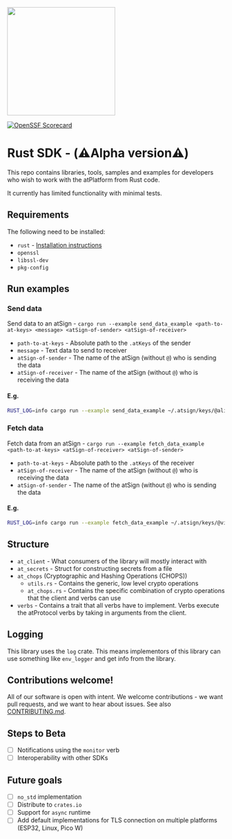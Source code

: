 <img width=250px src="https://atsign.dev/assets/img/atPlatform_logo_gray.svg?sanitize=true">

[![OpenSSF Scorecard](https://api.securityscorecards.dev/projects/github.com/atsign-foundation/at_rust/badge)](https://api.securityscorecards.dev/projects/github.com/atsign-foundation/at_rust)

# Rust SDK - (⚠️Alpha version⚠️)
This repo contains libraries, tools, samples and examples for developers who wish to work with the atPlatform from Rust code.

It currently has limited functionality with minimal tests.

## Requirements
The following need to be installed:
- `rust` - [Installation instructions](https://doc.rust-lang.org/book/ch01-01-installation.html)
- `openssl`
- `libssl-dev`
- `pkg-config`

## Run examples
### Send data
Send data to an atSign - `cargo run --example send_data_example <path-to-at-keys> <message> <atSign-of-sender> <atSign-of-receiver>`
- `path-to-at-keys` - Absolute path to the `.atKeys` of the sender
- `message` - Text data to send to receiver
- `atSign-of-sender` - The name of the atSign (without `@`) who is sending the data
- `atSign-of-receiver` - The name of the atSign (without `@`) who is receiving the data
#### E.g.
```sh 
RUST_LOG=info cargo run --example send_data_example ~/.atsign/keys/@aliens12_key.atKeys hello_there aliens12 virgogigantic64
```

### Fetch data
Fetch data from an atSign - `cargo run --example fetch_data_example <path-to-at-keys> <atSign-of-receiver> <atSign-of-sender>`
- `path-to-at-keys` - Absolute path to the `.atKeys` of the receiver
- `atSign-of-receiver` - The name of the atSign (without `@`) who is receiving the data
- `atSign-of-sender` - The name of the atSign (without `@`) who is sending the data
#### E.g.
```sh 
RUST_LOG=info cargo run --example fetch_data_example ~/.atsign/keys/@virgogigantic64_key.atKeys virgogigantic64 aliens12
```

## Structure
- `at_client` - What consumers of the library will mostly interact with
- `at_secrets` - Struct for constructing secrets from a file
- `at_chops` (Cryptographic and Hashing Operations (CHOPS))
    - `utils.rs` - Contains the generic, low level crypto operations
    - `at_chops.rs` - Contains the specific combination of crypto operations that the client and verbs can use
- `verbs` - Contains a trait that all verbs have to implement. Verbs execute the atProtocol verbs by taking in arguments from the client.

## Logging
This library uses the `log` crate. This means implementors of this library can use something like `env_logger` and get info from the library.

## Contributions welcome!

All of our software is open with intent. We welcome contributions - we want pull requests, and we want to hear about issues. See also [CONTRIBUTING.md](CONTRIBUTING.md).

## Steps to Beta
- [ ] Notifications using the `monitor` verb
- [ ] Interoperability with other SDKs

## Future goals
- [ ] `no_std` implementation
- [ ] Distribute to `crates.io`
- [ ] Support for `async` runtime
- [ ] Add default implementations for TLS connection on multiple platforms (ESP32, Linux, Pico W)
